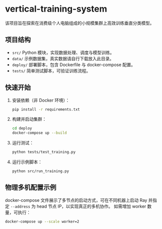 # vertical-training-system

该项目旨在探索在消费级个人电脑组成的小规模集群上高效训练垂直分类模型。

## 项目结构
- `src/` Python 模块，实现数据处理、调度与模型训练。
- `data/` 示例数据集，真实数据请自行下载放入此目录。
- `deploy/` 部署脚本，包含 Dockerfile 与 docker-compose 配置。
- `tests/` 简单测试脚本，可验证训练流程。

## 快速开始
1. 安装依赖（非 Docker 环境）：
   ```bash
   pip install -r requirements.txt
   ```
2. 构建并启动集群：
   ```bash
   cd deploy
   docker-compose up --build
   ```
3. 运行测试：
   ```bash
   python tests/test_training.py
   ```
4. 运行示例脚本：
   ```bash
   python src/run_training.py
   ```

## 物理多机配置示例
docker-compose 文件展示了多节点的启动方式，可在不同机器上启动 Ray
并指定 `--address` 为 head 节点 IP，以实现真正的多机协作。
如需增加 worker 数量，可执行：
```bash
docker-compose up --scale worker=2
```
